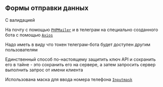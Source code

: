 
## Формы отправки данных

C валидацией

На почту с помощью [`PHPMailer`](https://github.com/PHPMailer/PHPMailer) и в телеграм на специально созданного бота с помощью [`Аxios`](https://github.com/axios/axios)

Надо иметь в виду что токен телеграм-бота будет доступен другим пользователям

Единственный способ по-настоящему защитить ключ API и сохранить его в тайне - это сохранить его на сервере, а затем запросить сервер выполнить запрос от имени клиента

Использована маска для ввода номера телефона [`Inputmask`](https://github.com/RobinHerbots/Inputmask)
